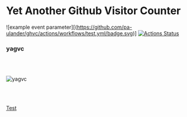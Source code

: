 

<h1>Yet Another Github Visitor Counter</h1>

![example event parameter][(https://github.com/pa-ulander/ghvc/actions/workflows/test.yml/badge.svg)]
[![Actions Status](https://github.com/pa-ulander/ghvc/workflows/tests/badge.svg)](https://github.com/pa-ulsnder/ghvc/actions)
<h3>yagvc</h3>

<br><br>

<img src="https://8eba-85-230-194-116.ngrok-free.app/?username=pa-ulander&color=green&style=for-the-badge&label=Views" alt="yagvc" />

<br><br>
 
<a href="https://8eba-85-230-194-116.ngrok-free.app/?username=pa-ulander&color=green&style=for-the-badge&label=Views">Test</a>


